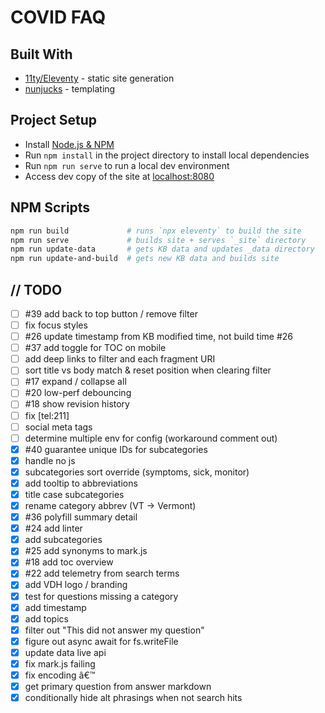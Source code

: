 # COVID FAQ

## Built With

- [11ty/Eleventy](https://www.11ty.io) - static site generation
- [nunjucks](https://mozilla.github.io/nunjucks/) - templating

## Project Setup

- Install [Node.js & NPM](https://nodejs.org/en/download/)
- Run `npm install` in the project directory to install local dependencies
- Run `npm run serve` to run a local dev environment
- Access dev copy of the site at [localhost:8080](http://localhost:8080)

## NPM Scripts

```bash
npm run build             # runs `npx eleventy` to build the site
npm run serve             # builds site + serves `_site` directory
npm run update-data       # gets KB data and updates _data directory
npm run update-and-build  # gets new KB data and builds site
```

## // TODO

- [ ] #39 add back to top button / remove filter
- [ ] fix focus styles
- [ ] #26 update timestamp from KB modified time, not build time #26
- [ ] #37 add toggle for TOC on mobile
- [ ] add deep links to filter and each fragment URI
- [ ] sort title vs body match & reset position when clearing filter
- [ ] #17 expand / collapse all
- [ ] #20 low-perf debouncing
- [ ] #18 show revision history
- [ ] fix [tel:211]
- [ ] social meta tags
- [ ] determine multiple env for config (workaround comment out)
- [x] #40 guarantee unique IDs for subcategories
- [x] handle no js
- [x] subcategories sort override (symptoms, sick, monitor)
- [x] add tooltip to abbreviations
- [x] title case subcategories
- [x] rename category abbrev (VT -> Vermont)
- [x] #36 polyfill summary detail
- [x] #24 add linter
- [x] add subcategories
- [x] #25 add synonyms to mark.js
- [x] #18 add toc overview
- [x] #22 add telemetry from search terms
- [x] add VDH logo / branding
- [x] test for questions missing a category
- [x] add timestamp
- [x] add topics
- [x] filter out "This did not answer my question"
- [x] figure out async await for fs.writeFile
- [x] update data live api
- [x] fix mark.js failing
- [x] fix encoding â€™
- [x] get primary question from answer markdown
- [x] conditionally hide alt phrasings when not search hits
